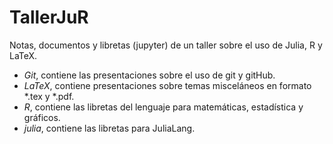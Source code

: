 # TallerJuR
Notas, documentos y libretas (jupyter) de un taller sobre el uso de Julia, R y LaTeX. 

* *Git*, contiene las presentaciones sobre el uso de git y gitHub.
* *LaTeX*, contiene presentaciones sobre temas misceláneos en formato *.tex y *.pdf.
* *R*, contiene las libretas del lenguaje para matemáticas, estadística y gráficos.
* *julia*, contiene las libretas para JuliaLang.

